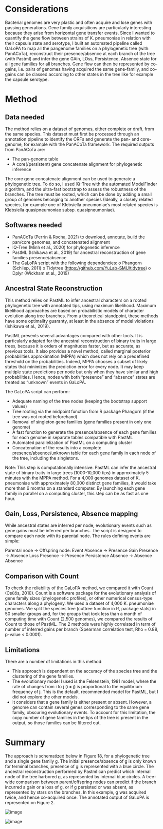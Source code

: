 # Considerations

Bacterial genomes are very plastic and often acquire and lose genes with passing generations. Gene family acquisitions are particularly interesting because they arise from horizontal gene transfer events. Since I wanted to quantify the gene flow between strains of K. pneumoniae in relation with their capsule state and serotype, I built an automated pipeline called GaLoPA to map all the pangenome families on a phylogenetic tree (with PanACoTa), reconstruct their presence/absence at each branch of the tree (with Pastml) and infer the gene GAin, LOss, Persistence, Absence state for all gene families for all branches. Gene flow can then be represented by co-gains, i.e. pairs of genomes having acquired the same gene-family, and co-gains can be classed according to other states in the tree like for example the capsule serotype.  

# Method

## Data needed

The method relies on a dataset of genomes, either complete or draft, from the same species. This dataset must first be processed through an annotation pipeline to identify the ORFs and generate the pan- and core-genome, for example with the PanACoTa framework. The required outputs from PanACoTa are:
-	The pan-genome table
-	A core(/persistent) gene concatenate alignment for phylogenetic inference 

The core gene concatenate alignment can be used to generate a phylogenetic tree. To do so, I used IQ-Tree with the automated ModelFinder algorithm, and the ultra-fast bootstrap to assess the robustness of the branches. The tree must be rooted, which can be done by adding a small group of genomes belonging to another species (Ideally, a closely related species, for example one of Klebsiella pneumoniae’s most related species is Klebsiella quasipneumoniae subsp. quasipneumoniae).

## Softwares needed

-	PanACoTa (Perrin & Rocha, 2021) to download, annotate, build the pan/core genomes, and concatenated alignment
-	IQ-Tree (Minh et al., 2020) for phylogenetic inference
-	PastML (Ishikawa et al., 2019) for ancestral reconstruction of gene families presence/absence
-	The GaLoPA script with the following dependencies:
o	Phangorn (Schliep, 2011)
o	Tidytree (https://github.com/YuLab-SMU/tidytree)
o	Dplyr (Wickham et al., 2019)

## Ancestral State Reconstruction

This method relies on PastML to infer ancestral characters on a rooted phylogenetic tree with annotated tips, using maximum likelihood. Maximum likelihood approaches are based on probabilistic models of character evolution along tree branches. From a theoretical standpoint, these methods have some optimality guaranty, at least in the absence of model violations (Ishikawa et al., 2019). 

PastML presents several advantages compared with other tools. It is particularly adapted for the ancestral reconstruction of binary traits in large trees, because it is orders of magnitudes faster, but as accurate, as previous tools. It also provides a novel method, called marginal posterior probabilities approximation (MPPA) which does not rely on a predefined threshold on the probabilities. Indeed, MPPA chooses a subset of likely states that minimizes the prediction error for every node. It may keep multiple state predictions per node but only when they have similar and high probabilities. Hence, nodes with both “presence” and “absence” states are treated as “unknown” events in GaLoPA.

The GaLoPA script can perform:

-	Adequate naming of the tree nodes (keeping the bootstrap support values)
-	Tree rooting via the midpoint function from R package Phangorn (if the tree was not rooted beforehand)
-	Removal of singleton gene families (gene families present in only one genome)
-	A fast function to generate the presence/absence of each gene families for each genome in separate tables compatible with PastML
-	Automated parallelization of PastML on a computing cluster 
-	Concatenation of the results into a complete presence/absence/unknown table for each gene family in each node of the tree, including the singletons.

Note: This step is computationally intensive. PastML can infer the ancestral state of binary traits in large trees (1000-10,000 tips) in approximately 5 minutes with the MPPA method. For a 4,000 genomes dataset of K. pneumoniae with approximately 80,000 distinct gene families, it would take more than 6 months on a standard computer. By launching each gene family in parallel on a computing cluster, this step can be as fast as one hour.

## Gain, Loss, Persistence, Absence mapping

While ancestral states are inferred per node, evolutionary events such as gene gains must be inferred per branches. The script is designed to compare each node with its parental node. The rules defining events are simple:

Parental node 	-> 	Offspring node: 	Event
Absence 		-> 	Presence 		Gain
Presence 		-> 	Absence 		Loss
Presence 		-> 	Presence 		Persistence
Absence 		-> 	Absence 		Absence

## Comparison with Count

To check the reliability of the GaLoPA method, we compared it with Count (Csűös, 2010). Count is a software package for the evolutionary analysis of gene family sizes (phylogenetic profiles), or other numerical census-type characters along a phylogeny. We used a dataset of 4,000 K. pneumoniae genomes. We split the species tree (cuttree function in R, package stats) in 50 smaller groups and, for the groups that took less than a month of computing time with Count (2,500 genomes), we compared the results of Count to those of PastML. The 2 methods were highly correlated in term of number of inferred gains per branch (Spearman correlation test, Rho = 0.88, p-value < 0.0001).

## Limitations

There are a number of limitations in this method: 

-	This approach is dependent on the accuracy of the species tree and the clustering of the gene families. 
-	The evolutionary model I used is the Felsenstein, 1981 model, where the rate of changes from i to j (i ≠ j) is proportional to the equilibrium frequency of j. This is the default, recommended model for PastML, but I did not explore the other models. 
-	It considers that a gene family is either present or absent. However, a genome can contain several genes corresponding to the same gene family, obscuring evolutionary events. To account for this limitation, the copy number of gene families in the tips of the tree is present in the output, so those families can be filtered out. 

# Summary

The approach is schematized below in Figure 18, for a phylogenetic tree and a single gene family g. The initial presence/absence of g is only known for terminal branches, presence of g is represented with a blue circle. The ancestral reconstruction performed by Pastml can predict which internal node of the tree harbored g, as represented by internal blue circles. A tree-wide comparison between parent/offspring nodes can predict if the branch incurred a gain or a loss of g, or if g persisted or was absent, as represented by stars on the branches. In this example, g was acquired twice, and hence co-acquired once. The annotated output of GaLoPA is represented on Figure 2. 




![image](https://user-images.githubusercontent.com/29577447/179030142-9420ed11-1ab2-4455-975f-5cace2b27546.png)

 
![image](https://user-images.githubusercontent.com/29577447/179030180-ce24948f-32f8-4ad6-a6f4-44e9acd90be5.png)





